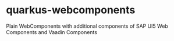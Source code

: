 # quarkus-webcomponents
Plain WebComponents with additional components of SAP UI5 Web Components and Vaadin Components
